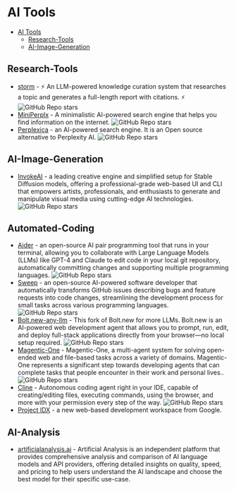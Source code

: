 
# AI Tools

- [AI Tools](#ai-tools)
  - [Research-Tools](#research-tools)
  - [AI-Image-Generation](#ai-image-generation)


## Research-Tools

- [storm](https://github.com/stanford-oval/storm) - ⚡ An LLM-powered knowledge curation system that researches a topic and generates a full-length report with citations. ⚡ ![GitHub Repo stars](https://img.shields.io/github/stars/stanford-oval/storm?style=social)
- [MiniPerplx](https://github.com/zaidmukaddam/miniperplx) - A minimalistic AI-powered search engine that helps you find information on the internet. ![GitHub Repo stars](https://img.shields.io/github/stars/zaidmukaddam/miniperplx?style=social)
- [Perplexica](https://github.com/ItzCrazyKns/Perplexica) - an AI-powered search engine. It is an Open source alternative to Perplexity AI. ![GitHub Repo stars](https://img.shields.io/github/stars/ItzCrazyKns/Perplexica?style=social)


## AI-Image-Generation

- [InvokeAI](https://github.com/invoke-ai/InvokeAI) - a leading creative engine and simplified setup for Stable Diffusion models, offering a professional-grade web-based UI and CLI that empowers artists, professionals, and enthusiasts to generate and manipulate visual media using cutting-edge AI technologies. ![GitHub Repo stars](https://img.shields.io/github/stars/invoke-ai/InvokeAI?style=social)

## Automated-Coding

- [Aider](https://github.com/paul-gauthier/aider) - an open-source AI pair programming tool that runs in your terminal, allowing you to collaborate with Large Language Models (LLMs) like GPT-4 and Claude to edit code in your local git repository, automatically committing changes and supporting multiple programming languages. ![GitHub Repo stars](https://img.shields.io/github/stars/paul-gauthier/aider?style=social)
- [Sweep](https://github.com/sweepai/sweep) - an open-source AI-powered software developer that automatically transforms GitHub issues describing bugs and feature requests into code changes, streamlining the development process for small tasks across various programming languages. ![GitHub Repo stars](https://img.shields.io/github/stars/sweepai/sweep?style=social)
- [Bolt.new-any-llm](https://github.com/coleam00/bolt.new-any-llm) - This fork of Bolt.new for more LLMs.  Bolt.new is an AI-powered web development agent that allows you to prompt, run, edit, and deploy full-stack applications directly from your browser—no local setup required. ![GitHub Repo stars](https://img.shields.io/github/stars/coleam00/bolt.new-any-llm?style=social)
- [Magentic-One](https://github.com/microsoft/autogen/tree/main/python/packages/autogen-magentic-one) - Magentic-One, a multi-agent system for solving open-ended web and file-based tasks across a variety of domains. Magentic-One represents a significant step towards developing agents that can complete tasks that people encounter in their work and personal lives.. ![GitHub Repo stars](https://img.shields.io/github/stars/cmicrosoft/autogen?style=social)
- [Cline](https://github.com/cline/cline) - Autonomous coding agent right in your IDE, capable of creating/editing files, executing commands, using the browser, and more with your permission every step of the way. ![GitHub Repo stars](https://img.shields.io/github/stars/cline/cline?style=social)
- [Project IDX](https://idx.google.com/) - a new web-based development workspace from Google.


## AI-Analysis

- [artificialanalysis.ai](https://artificialanalysis.ai/) - Artificial Analysis is an independent platform that provides comprehensive analysis and comparison of AI language models and API providers, offering detailed insights on quality, speed, and pricing to help users understand the AI landscape and choose the best model for their specific use-case. 

